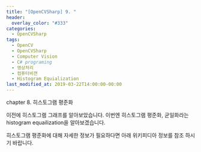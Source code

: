 ```yaml
---
title: "[OpenCVSharp] 9. "
header:
  overlay_color: "#333"
categories:
  - OpenCVSharp  
tags:
  - OpenCV
  - OpenCVSharp
  - Computer Vision
  - C# programing
  - 영상처리
  - 컴퓨터비젼
  - Histogram Equialization
last_modified_at: 2019-03-22T14:00:00-00:00
---
```


chapter 8. 히스토그램 평준화

이전에 히스토그램 그래프를 알아보았습니다.
이번엔 히스토그램 평준화, 균일화라는 histogram equailization을 알아보겠습니다.

히스토그램 평준화에 대해 자세한 정보가 필요하다면 아래 위키피디아 정보를 참조 하시기 바랍니다.